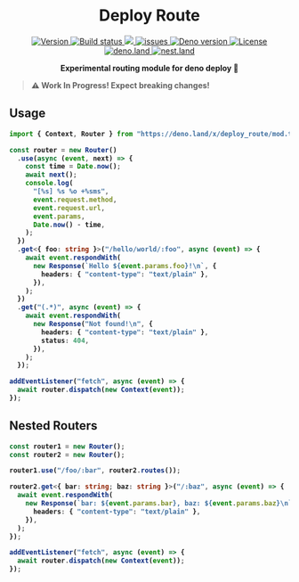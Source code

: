 <h1 align="center">Deploy Route</h1>

<p align="center" class="badges-container">
  <a href="https://github.com/c4spar/deno-deploy-route/releases">
    <img alt="Version" src="https://img.shields.io/github/v/release/c4spar/deno-deploy-route?logo=github&color=blue" />
  </a>
  <a href="https://github.com/c4spar/deno-deploy-route/actions/workflows/test.yml">
    <img alt="Build status" src="https://github.com/c4spar/deno-deploy-route/workflows/Test/badge.svg?branch=main" />
  </a>
  <a href="https://codecov.io/gh/c4spar/deno-deploy-route">
    <img src="https://codecov.io/gh/c4spar/deno-deploy-route/branch/main/graph/badge.svg"/>
  </a>
  <a href="https://github.com/c4spar/deno-deploy-route/issues">
    <img alt="issues" src="https://img.shields.io/github/issues/c4spar/deno-deploy-route?label=issues&logo=github">
  </a>
  <a href="https://deno.land/">
    <img alt="Deno version" src="https://img.shields.io/badge/deno-^1.6.0-blue?logo=deno" />
  </a>
  <a href="./LICENSE">
    <img alt="License" src="https://img.shields.io/github/license/c4spar/deno-deploy-route?logo=github" />
  </a>
  <br>
  <a href="https://deno.land/x/deploy_route">
    <img alt="deno.land" src="https://img.shields.io/badge/Published on deno.land-blue?logo=deno&logoColor=959DA6&color=272727" />
  </a>
  <a href="https://nest.land/package/deploy_route">
    <img alt="nest.land" src="https://nest.land/badge.svg">
  </a>
</p>

<p align="center">
  <b>Experimental routing module for deno deploy 🦕</br>
</p>

> ⚠️ Work In Progress! Expect breaking changes!

## Usage

```typescript
import { Context, Router } from "https://deno.land/x/deploy_route/mod.ts";

const router = new Router()
  .use(async (event, next) => {
    const time = Date.now();
    await next();
    console.log(
      "[%s] %s %o +%sms",
      event.request.method,
      event.request.url,
      event.params,
      Date.now() - time,
    );
  })
  .get<{ foo: string }>("/hello/world/:foo", async (event) => {
    await event.respondWith(
      new Response(`Hello ${event.params.foo}!\n`, {
        headers: { "content-type": "text/plain" },
      }),
    );
  })
  .get("(.*)", async (event) => {
    await event.respondWith(
      new Response("Not found!\n", {
        headers: { "content-type": "text/plain" },
        status: 404,
      }),
    );
  });

addEventListener("fetch", async (event) => {
  await router.dispatch(new Context(event));
});
```

## Nested Routers

```typescript
const router1 = new Router();
const router2 = new Router();

router1.use("/foo/:bar", router2.routes());

router2.get<{ bar: string; baz: string }>("/:baz", async (event) => {
  await event.respondWith(
    new Response(`bar: ${event.params.bar}, baz: ${event.params.baz}\n`, {
      headers: { "content-type": "text/plain" },
    }),
  );
});

addEventListener("fetch", async (event) => {
  await router.dispatch(new Context(event));
});
```
